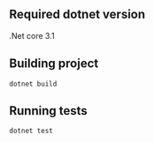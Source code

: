 ## Required dotnet version

.Net core 3.1

## Building project

```
dotnet build
```


## Running tests

```
dotnet test
```
